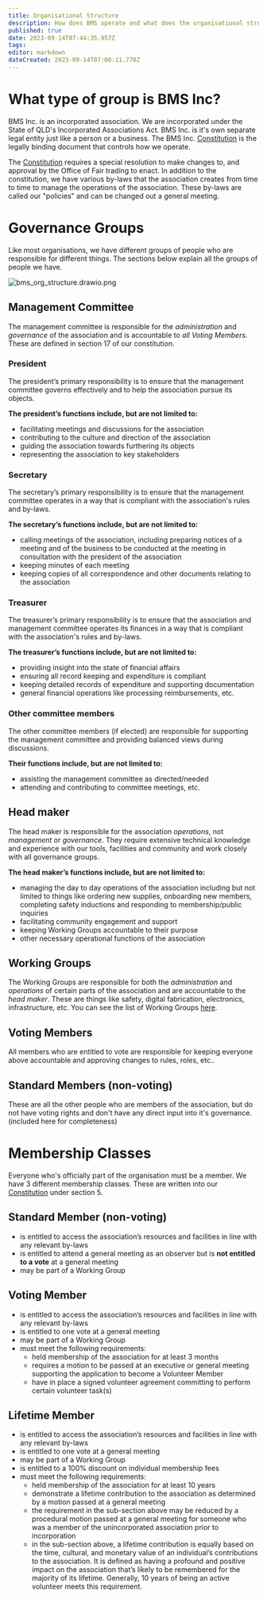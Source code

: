 ```yaml
---
title: Organisational Structure
description: How does BMS operate and what does the organisational structure look like?
published: true
date: 2023-09-14T07:44:35.957Z
tags: 
editor: markdown
dateCreated: 2023-09-14T07:00:11.770Z
---
```


# What type of group is BMS Inc?
BMS Inc. is an incorporated association. We are incorporated under the State of QLD's Incorporated Associations Act. BMS Inc. is it's own separate legal entity just like a person or a business. The BMS Inc. [Constitution](/policies/constitution) is the legally binding document that controls how we operate.

The [Constitution](/policies/constitution) requires a special resolution to make changes to, and approval by the Office of Fair trading to enact. In addition to the constitution, we have various by-laws that the association creates from time to time to manage the operations of the association. These by-laws are called our "policies" and can be changed out a general meeting.

# Governance Groups
Like most organisations, we have different groups of people who are responsible for different things. The sections below explain all the groups of people we have.

![bms_org_structure.drawio.png](/admin/bms_org_structure.drawio.png)

## Management Committee
The management committee is responsible for the *administration* and *governance* of the association and is accountable to *all Voting Members*. These are defined in section 17 of our constitution.

### President
The president’s primary responsibility is to ensure that the management committee governs effectively and to help the association pursue its objects.

**The president’s functions include, but are not limited to:**
- facilitating meetings and discussions for the association
- contributing to the culture and direction of the association
- guiding the association towards furthering its objects
- representing the association to key stakeholders

### Secretary
The secretary’s primary responsibility is to ensure that the management committee operates in a way that is compliant with the association's rules and by-laws.

**The secretary’s functions include, but are not limited to:**
- calling meetings of the association, including preparing notices of a meeting and of the business to be conducted at the meeting in consultation with the president of the association
- keeping minutes of each meeting
- keeping copies of all correspondence and other documents relating to the association

### Treasurer
The treasurer’s primary responsibility is to ensure that the association and management committee operates its finances in a way that is compliant with the association's rules and by-laws.

**The treasurer’s functions include, but are not limited to:**
- providing insight into the state of financial affairs
- ensuring all record keeping and expenditure is compliant
- keeping detailed records of expenditure and supporting documentation
- general financial operations like processing reimbursements, etc.

### Other committee members
The other committee members (if elected) are responsible for supporting the management committee and providing balanced views during discussions.

**Their functions include, but are not limited to:**
- assisting the management committee as directed/needed
- attending and contributing to committee meetings, etc.


## Head maker
The head maker is responsible for the association *operations*, not *management* or *governance*. They require extensive technical knowledge and experience with our tools, facilities and community and work closely with all governance groups.

**The head maker’s functions include, but are not limited to:**
  - managing the day to day operations of the association including but not limited to things like ordering new supplies, onboarding new members, completing safety inductions and responding to membership/public inquiries
  - facilitating community engagement and support
  - keeping Working Groups accountable to their purpose
  - other necessary operational functions of the association

## Working Groups
The Working Groups are responsible for both the *administration* and *operations* of certain parts of the association and are accountable to the *head maker*. These are things like safety, digital fabrication, electronics, infrastructure, etc. You can see the list of Working Groups [here](/working-groups).

## Voting Members
All members who are entitled to vote are responsible for keeping everyone above accountable and approving changes to rules, roles, etc..

## Standard Members (non-voting)
These are all the other people who are members of the association, but do not have voting rights and don't have any direct input into it's governance. (included here for completeness)

# Membership Classes
Everyone who's officially part of the organisation must be a member. We have 3 different membership classes. These are written into our [Constitution](/policies/constitution) under section 5.

## Standard Member (non-voting)
- is entitled to access the association’s resources and facilities in line with any relevant by-laws
- is entitled to attend a general meeting as an observer but is **not entitled to a vote** at a general meeting
- may be part of a Working Group

## Voting Member
- is entitled to access the association’s resources and facilities in line with any relevant by-laws
- is entitled to one vote at a general meeting
- may be part of a Working Group
- must meet the following requirements:
  - held membership of the association for at least 3 months
  - requires a motion to be passed at an executive or general meeting supporting the application to become a Volunteer Member
  - have in place a signed volunteer agreement committing to perform certain volunteer task(s)


## Lifetime Member
- is entitled to access the association’s resources and facilities in line with any relevant by-laws
- is entitled to one vote at a general meeting
- may be part of a Working Group
- is entitled to a 100% discount on individual membership fees
- must meet the following requirements:
  - held membership of the association for at least 10 years
  - demonstrate a lifetime contribution to the association as determined by a motion passed at a general meeting
  - the requirement in the sub-section above may be reduced by a procedural motion passed at a general meeting for someone who was a member of the unincorporated association prior to incorporation
  - in the sub-section above, a lifetime contribution is equally based on the time, cultural, and monetary value of an individual’s contributions to the association. It is defined as having a profound and positive impact on the association that’s likely to be remembered for the majority of its lifetime. Generally, 10 years of being an active volunteer meets this requirement.